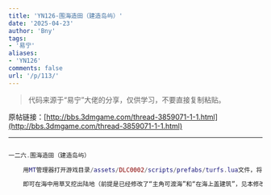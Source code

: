 ```yaml
---
title: 'YN126-围海造田（建造岛屿）'
date: '2025-04-23'
author: 'Bny'
tags:
- '易宁'
aliases:
- 'YN126'
comments: false
url: '/p/113/'
---
```


> 代码来源于“易宁”大佬的分享，仅供学习，不要直接复制粘贴。

原帖链接：[http://bbs.3dmgame.com/thread-3859071-1-1.html](http://bbs.3dmgame.com/thread-3859071-1-1.html)

---

```lua  

一二六.围海造田（建造岛屿）

	用MT管理器打开游戏目录/assets/DLC0002/scripts/prefabs/turfs.lua文件，将return tiletype == GROUND.DIRT or inst.data.tile == "webbing"替换为return tiletype >= GROUND.IMPASSABLE or inst.data.tile == "webbing"

	即可在海中用草叉挖出陆地（前提是已经修改了“主角可渡海”和“在海上盖建筑”，见本修改技巧），将喜欢的地皮铺在上面，建一个属于自己的岛屿吧

```  

